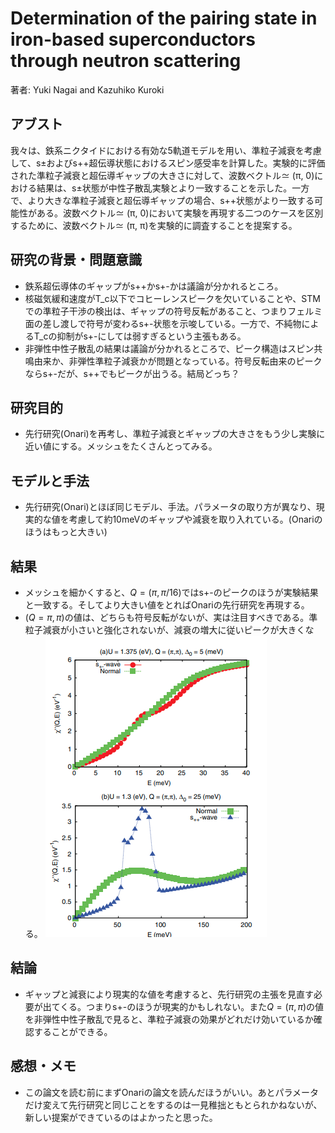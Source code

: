 # Determination of the pairing state in iron-based superconductors through neutron scattering

著者: Yuki Nagai and Kazuhiko Kuroki

## アブスト
我々は、鉄系ニクタイドにおける有効な5軌道モデルを用い、準粒子減衰を考慮して、s±およびs++超伝導状態におけるスピン感受率を計算した。実験的に評価された準粒子減衰と超伝導ギャップの大きさに対して、波数ベクトル≃ (π, 0)における結果は、s±状態が中性子散乱実験とより一致することを示した。一方で、より大きな準粒子減衰と超伝導ギャップの場合、s++状態がより一致する可能性がある。波数ベクトル≃ (π, 0)において実験を再現する二つのケースを区別するために、波数ベクトル≃ (π, π)を実験的に調査することを提案する。

## 研究の背景・問題意識
- 鉄系超伝導体のギャップがs++かs+-かは議論が分かれるところ。
- 核磁気緩和速度がT_c以下でコヒーレンスピークを欠いていることや、STMでの準粒子干渉の検出は、ギャップの符号反転があること、つまりフェルミ面の差し渡しで符号が変わるs+-状態を示唆している。一方で、不純物によるT_cの抑制がs+-にしては弱すぎるという主張もある。
- 非弾性中性子散乱の結果は議論が分かれるところで、ピーク構造はスピン共鳴由来か、非弾性準粒子減衰かが問題となっている。符号反転由来のピークならs+-だが、s++でもピークが出うる。結局どっち？

## 研究目的
- 先行研究(Onari)を再考し、準粒子減衰とギャップの大きさをもう少し実験に近い値にする。メッシュをたくさんとってみる。

## モデルと手法
- 先行研究(Onari)とほぼ同じモデル、手法。パラメータの取り方が異なり、現実的な値を考慮して約10meVのギャップや減衰を取り入れている。(Onariのほうはもっと大きい)

## 結果
- メッシュを細かくすると、$Q = (\pi, \pi/16)$ではs+-のピークのほうが実験結果と一致する。そしてより大きい値をとればOnariの先行研究を再現する。
- $(Q = \pi, \pi)$の値は、どちらも符号反転がないが、実は注目すべきである。準粒子減衰が小さいと強化されないが、減衰の増大に従いピークが大きくなる。
![図1](image-3.png)

## 結論
- ギャップと減衰により現実的な値を考慮すると、先行研究の主張を見直す必要が出てくる。つまりs+-のほうが現実的かもしれない。また$Q = (\pi,\pi)$の値を非弾性中性子散乱で見ると、準粒子減衰の効果がどれだけ効いているか確認することができる。

## 感想・メモ
- この論文を読む前にまずOnariの論文を読んだほうがいい。あとパラメータだけ変えて先行研究と同じことをするのは一見稚拙ともとられかねないが、新しい提案ができているのはよかったと思った。